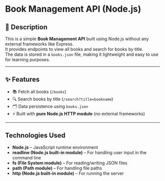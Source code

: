 # Book Management API (Node.js)

## 📖 Description  
This is a simple **Book Management API** built using Node.js without any external frameworks like Express.  
It provides endpoints to view all books and search for books by title.  
The data is stored in a `books.json` file, making it lightweight and easy to use for learning purposes.

---

## ✨ Features  
- 📚 Fetch all books (`/books`)  
- 🔍 Search books by title (`/search?title=bookname`)  
- 🗂 Data persistence using `books.json`  
- ⚡ Built with **pure Node.js HTTP module** (no external frameworks)  

---

## Technologies Used
- **Node.js** – JavaScript runtime environment
- **readline (Node.js built-in module)** – For handling user input in the command line
- **fs (File System module)** – For reading/writing JSON files
- **path (Path module)** – For handling file paths
- **http (Node.js built-in module)** – For running the server
